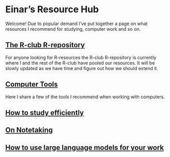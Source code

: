# Einar’s Resource Hub
Welcome! Due to popular demand I’ve put together a page on what resources I recommend for studying, computer work and so on.

## [The R-club R-repository](https://github.com/Taakefyrsten/NMBU-R-club)
For anyone looking for R-resources the R-club R-repository is currently where I and the rest of the R-club have pooled our resources. It will be slowly updated as we have time and figure out how we should extend it. 
## [Computer Tools](https://github.com/Taakefyrsten/Einar-s-Resource-Blog/blob/main/Computer%20Tools.md)
Here I share a few of the tools I recommend when working with computers.

## [How to study efficiently](https://github.com/Taakefyrsten/Einar-s-Resource-Blog/blob/main/How%20to%20study%20efficiently.md)

## [On Notetaking]()

## [How to use large language models for your work](https://github.com/Taakefyrsten/Einar-s-Resource-Blog/blob/main/How%20to%20use%20large%20language%20models%20for%20your%20work.md)
